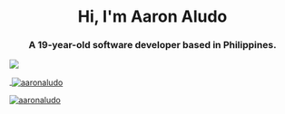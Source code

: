 <h1 align="center">Hi, I'm Aaron Aludo</h1>
<h3 align="center">A 19-year-old software developer based in Philippines.</h3>
<a href="https://www.linkedin.com/in/aaronaludo/"><img src="https://img.shields.io/badge/aaronaludo-%230077B5.svg?&style=for-the-badge&logo=linkedin&logoColor=white" </a> 
<p>&nbsp;<img align="center" src="https://github-readme-stats.vercel.app/api?username=aaronaludo&show_icons=true&locale=en&theme=tokyonight" alt="aaronaludo" /></p>
<p><img align="center" src="https://github-readme-streak-stats.herokuapp.com/?user=aaronaludo&&theme=tokyonight" alt="aaronaludo" /></p>

